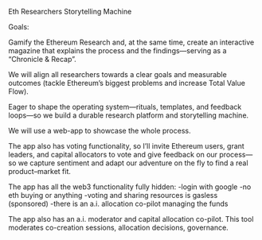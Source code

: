 Eth Researchers Storytelling Machine

Goals:

Gamify the Ethereum Research and, at the same time, create an interactive magazine that explains the process and the findings—serving as a “Chronicle & Recap”.

We will align all researchers towards a clear goals and measurable outcomes (tackle Ethereum’s biggest problems and increase Total Value Flow).

Eager to shape the operating system—rituals, templates, and feedback loops—so we build a durable research platform and storytelling machine.

We will use a web-app to showcase the whole process. 

<APP CHARACTERISTICS:>

The app also has voting functionality, so I’ll invite Ethereum users, grant leaders, and capital allocators to vote and give feedback on our process—so we capture sentiment and adapt our adventure on the fly to find a real product–market fit.

The app has all the web3 functionality fully hidden:
-login with google
-no eth buying or anything
-voting and sharing resources is gasless (sponsored)
-there is an a.i. allocation co-pilot managing the funds

The app also has an a.i. moderator and capital allocation co-pilot. This tool moderates co-creation sessions, allocation decisions, governance.



